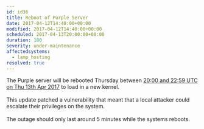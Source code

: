 ```yaml
---
id: id36
title: Reboot of Purple Server
date: 2017-04-12T14:40:00+00:00
modified: 2017-04-12T14:40:00+00:00
scheduled: 2017-04-13T20:00:00+00:00
duration: 180
severity: under-maintenance
affectedsystems:
  - lamp_hosting
resolved: true
---
```


The Purple server will be rebooted Thursday between [20:00 and 22:59 UTC on Thu 13th Apr 2017](https://www.timeanddate.com/worldclock/fixedtime.html?iso=20170413T20&ah=3) to load in a new kernel.<br /><br />This update patched a vulnerability that meant that a local attacker could escalate their privileges on the system.<br /><br />The outage should only last around 5 minutes while the systems reboots.

